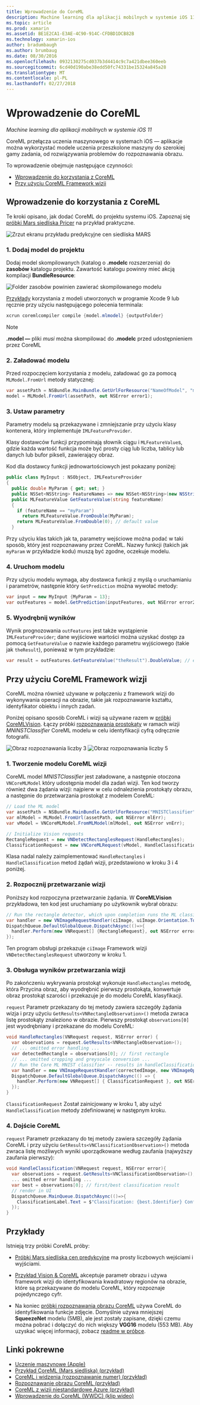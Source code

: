 ```yaml
---
title: Wprowadzenie do CoreML
description: Machine learning dla aplikacji mobilnych w systemie iOS 11
ms.topic: article
ms.prod: xamarin
ms.assetid: BE1E2CA1-E3AE-4C90-914C-CFDBD1DCB82B
ms.technology: xamarin-ios
author: bradumbaugh
ms.author: brumbaug
ms.date: 08/30/2016
ms.openlocfilehash: 0932130275cd037b3d4414c9c7a421dbee360eeb
ms.sourcegitcommit: 6cd40d190abe38edd50fc74331be15324a845a28
ms.translationtype: MT
ms.contentlocale: pl-PL
ms.lasthandoff: 02/27/2018
---
```

# <a name="introduction-to-coreml"></a>Wprowadzenie do CoreML

_Machine learning dla aplikacji mobilnych w systemie iOS 11_

CoreML przełącza uczenia maszynowego w systemach iOS — aplikacje można wykorzystać modele uczenia przeszkolone maszyny do szerokiej gamy zadania, od rozwiązywania problemów do rozpoznawania obrazu.

To wprowadzenie obejmuje następujące czynności:

- [Wprowadzenie do korzystania z CoreML](#coreml)
- [Przy użyciu CoreML Framework wizji](#coremlvision)

<a name="coreml" />

## <a name="getting-started-with-coreml"></a>Wprowadzenie do korzystania z CoreML

Te kroki opisano, jak dodać CoreML do projektu systemu iOS. Zapoznaj się [próbki Mars siedliska Pricer](https://developer.xamarin.com/samples/monotouch/ios11/CoreML/) na przykład praktyczne.

![Zrzut ekranu przykładu predykcyjne cen siedliska MARS](coreml-images/marspricer-heading.png)

### <a name="1-add-the-model-to-the-project"></a>1. Dodaj model do projektu

Dodaj model skompilowanych (katalog o **.modelc** rozszerzenia) do **zasobów** katalogu projektu. Zawartość katalogu powinny mieć akcją kompilacji **BundleResource**:

![Folder zasobów powinien zawierać skompilowanego modelu](coreml-images/resources-modelc.png)

[Przykłady](https://developer.xamarin.com/samples/monotouch/ios11/) korzystania z modeli utworzonych w programie Xcode 9 lub ręcznie przy użyciu następującego polecenia terminala:

```csharp
xcrun coremlcompiler compile {model.mlmodel} {outputFolder}
```

> [!NOTE]
> **.model —** pliki _musi_ można skompilować do **.modelc** przed udostępnieniem przez CoreML

### <a name="2-load-the-model"></a>2. Załadować modelu

Przed rozpoczęciem korzystania z modelu, załadować go za pomocą `MLModel.FromUrl` metody statycznej:

```csharp
var assetPath = NSBundle.MainBundle.GetUrlForResource("NameOfModel", "mlmodelc");
model = MLModel.FromUrl(assetPath, out NSError error1);
```

### <a name="3-set-the-parameters"></a>3. Ustaw parametry

Parametry modelu są przekazywane i zmniejszanie przy użyciu klasy kontenera, który implementuje `IMLFeatureProvider`.

Klasy dostawców funkcji przypominają słownik ciągu i `MLFeatureValue`s, gdzie każda wartość funkcja może być prosty ciąg lub liczba, tablicy lub danych lub bufor pikseli, zawierający obraz.

Kod dla dostawcy funkcji jednowartościowych jest pokazany poniżej:

```csharp
public class MyInput : NSObject, IMLFeatureProvider
{
  public double MyParam { get; set; }
  public NSSet<NSString> FeatureNames => new NSSet<NSString>(new NSString("myParam"));
  public MLFeatureValue GetFeatureValue(string featureName)
  {
    if (featureName == "myParam")
      return MLFeatureValue.FromDouble(MyParam);
    return MLFeatureValue.FromDouble(0); // default value
  }
```

Przy użyciu klas takich jak ta, parametry wejściowe można podać w taki sposób, który jest rozpoznawany przez CoreML. Nazwy funkcji (takich jak `myParam` w przykładzie kodu) muszą być zgodne, oczekuje modelu.

### <a name="4-run-the-model"></a>4. Uruchom modelu

Przy użyciu modelu wymaga, aby dostawca funkcji z myślą o uruchamianiu i parametrów, następnie który `GetPrediction` można wywołać metody:

```csharp
var input = new MyInput {MyParam = 13};
var outFeatures = model.GetPrediction(inputFeatures, out NSError error2);
```

### <a name="5-extract-the-results"></a>5. Wyodrębnij wyników

Wynik prognozowania `outFeatures` jest także wystąpienie `IMLFeatureProvider`; dane wyjściowe wartości można uzyskać dostęp za pomocą `GetFeatureValue` o nazwie każdego parametru wyjściowego (takie jak `theResult`), ponieważ w tym przykładzie:

```csharp
var result = outFeatures.GetFeatureValue("theResult").DoubleValue; // eg. 6227020800
```

<a name="coremlvision" />

## <a name="using-coreml-with-the-vision-framework"></a>Przy użyciu CoreML Framework wizji

CoreML można również używane w połączeniu z framework wizji do wykonywania operacji na obrazie, takie jak rozpoznawanie kształtu, identyfikator obiektu i innych zadań.

Poniżej opisano sposób CoreML i wizji są używane razem w [próbki CoreMLVision](https://developer.xamarin.com/samples/monotouch/ios11/CoreMLVision/). Łączy próbki [rozpoznawania prostokąty](~/ios/platform/introduction-to-ios11/vision.md#rectangles) w ramach wizji _MNINSTClassifier_ CoreML modelu w celu identyfikacji cyfrą odręcznie fotografii.

![Obraz rozpoznawania liczby 3](coreml-images/vision3.png) ![Obraz rozpoznawania liczby 5](coreml-images/vision5.png)

### <a name="1-create-a-vision-coreml-model"></a>1. Tworzenie modelu CoreML wizji

CoreML model _MNISTClassifier_ jest załadowane, a następnie otoczona `VNCoreMLModel` który udostępnia model dla zadań wizji. Ten kod tworzy również dwa żądania wizji: najpierw w celu odnalezienia prostokąty obrazu, a następnie do przetwarzania prostokąt z modelem CoreML:

```csharp
// Load the ML model
var assetPath = NSBundle.MainBundle.GetUrlForResource("MNISTClassifier", "mlmodelc");
var mlModel = MLModel.FromUrl(assetPath, out NSError mlErr);
var vModel = VNCoreMLModel.FromMLModel(mlModel, out NSError vnErr);

// Initialize Vision requests
RectangleRequest = new VNDetectRectanglesRequest(HandleRectangles);
ClassificationRequest = new VNCoreMLRequest(vModel, HandleClassification);
```

Klasa nadal należy zaimplementować `HandleRectangles` i `HandleClassification` metod żądań wizji, przedstawiono w kroku 3 i 4 poniżej.

### <a name="2-start-the-vision-processing"></a>2. Rozpocznij przetwarzanie wizji

Poniższy kod rozpoczyna przetwarzanie żądania. W **CoreMLVision** przykładowa, ten kod jest uruchamiany po użytkownik wybrał obrazu:

```csharp
// Run the rectangle detector, which upon completion runs the ML classifier.
var handler = new VNImageRequestHandler(ciImage, uiImage.Orientation.ToCGImagePropertyOrientation(), new VNImageOptions());
DispatchQueue.DefaultGlobalQueue.DispatchAsync(()=>{
  handler.Perform(new VNRequest[] {RectangleRequest}, out NSError error);
});
```

Ten program obsługi przekazuje `ciImage` Framework wizji `VNDetectRectanglesRequest` utworzony w kroku 1.

### <a name="3-handle-the-results-of-vision-processing"></a>3. Obsługa wyników przetwarzania wizji

Po zakończeniu wykrywania prostokąt wykonuje `HandleRectangles` metodę, która Przycina obraz, aby wyodrębnić pierwszy prostokąta, konwertuje obraz prostokąt szarości i przekazuje je do modelu CoreML klasyfikacji.

`request` Parametr przekazany do tej metody zawiera szczegóły żądania wizja i przy użyciu `GetResults<VNRectangleObservation>()` metoda zwraca listę prostokąty znaleziono w obrazie. Pierwszy prostokąt `observations[0]` jest wyodrębniany i przekazane do modelu CoreML:

```csharp
void HandleRectangles(VNRequest request, NSError error) {
  var observations = request.GetResults<VNRectangleObservation>();
  // ... omitted error handling ...
  var detectedRectangle = observations[0]; // first rectangle
  // ... omitted cropping and greyscale conversion ...
  // Run the Core ML MNIST classifier -- results in handleClassification method
  var handler = new VNImageRequestHandler(correctedImage, new VNImageOptions());
  DispatchQueue.DefaultGlobalQueue.DispatchAsync(() => {
    handler.Perform(new VNRequest[] { ClassificationRequest }, out NSError err);
  });
}
```

`ClassificationRequest` Został zainicjowany w kroku 1, aby użyć `HandleClassification` metody zdefiniowanej w następnym kroku.

### <a name="4-handle-the-coreml"></a>4. Dojście CoreML

`request` Parametr przekazany do tej metody zawiera szczegóły żądania CoreML i przy użyciu `GetResults<VNClassificationObservation>()` metoda zwraca listę możliwych wyniki uporządkowane według zaufania (najwyższy zaufania pierwszy):

```csharp
void HandleClassification(VNRequest request, NSError error){
  var observations = request.GetResults<VNClassificationObservation>();
  ... omitted error handling ...
  var best = observations[0]; // first/best classification result
  // render in UI
  DispatchQueue.MainQueue.DispatchAsync(()=>{
    ClassificationLabel.Text = $"Classification: {best.Identifier} Confidence: {best.Confidence * 100f:#.00}%";
  });
}
```



## <a name="samples"></a>Przykłady

Istnieją trzy próbki CoreML próby:

* [Próbki Mars siedliska cen predykcyjne](https://developer.xamarin.com/samples/monotouch/ios11/CoreML/) ma prosty liczbowych wejściami i wyjściami.

* [Przykład Vision & CoreML](https://developer.xamarin.com/samples/monotouch/ios11/CoreMLVision/) akceptuje parametr obrazu i używa framework wizji do identyfikowania kwadratowy regionów na obrazie, które są przekazywane do modelu CoreML, który rozpoznaje pojedynczego cyfr.

* Na koniec [próbki rozpoznawania obrazu CoreML](https://developer.xamarin.com/samples/monotouch/ios11/CoreMLImageRecognition/) używa CoreML do identyfikowania funkcje zdjęcie. Domyślnie używa mniejszej **SqueezeNet** modelu (5MB), ale jest zostały zapisane, dzięki czemu można pobrać i dołączyć do nich większy **VGG16** modelu (553 MB). Aby uzyskać więcej informacji, zobacz [readme w próbce](https://github.com/xamarin/ios-samples/blob/master/ios11/CoreMLImageRecognition/CoreMLImageRecognition/README.md).


## <a name="related-links"></a>Linki pokrewne

- [Uczenie maszynowe (Apple)](https://developer.apple.com/machine-learning/)
- [Przykład CoreML (Mars siedliska) (przykład)](https://developer.xamarin.com/samples/monotouch/ios11/CoreML/)
- [CoreML i widzenia (rozpoznawanie numer) (przykład)](https://developer.xamarin.com/samples/monotouch/ios11/CoreMLVision/)
- [Rozpoznawanie obrazu CoreML (przykład)](https://developer.xamarin.com/samples/monotouch/ios11/CoreMLImageRecognition/)
- [CoreML z wizji niestandardowe Azure (przykład)](https://developer.xamarin.com/samples/monotouch/ios11/CoreMLAzureModel)
- [Wprowadzenie do CoreML (WWDC) (klip wideo)](https://developer.apple.com/videos/play/wwdc2017/703/)

